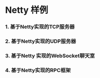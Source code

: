 # Netty 样例

### 1. 基于Netty实现的TCP服务器

### 2. 基于Netty实现的UDP服务器

### 3. 基于Netty 实现的WebSocket聊天室

### 4. 基于Netty实现的RPC框架




